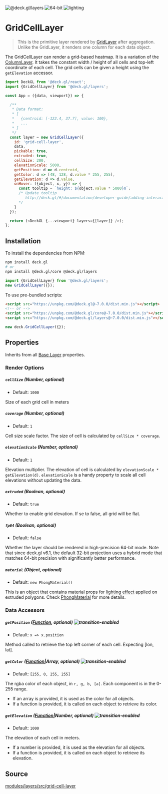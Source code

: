 
<!-- INJECT:"GridCellLayerDemo" -->

<p class="badges">
  <img src="https://img.shields.io/badge/@deck.gl/layers-lightgrey.svg?style=flat-square" alt="@deck.gl/layers" />
  <img src="https://img.shields.io/badge/fp64-yes-blue.svg?style=flat-square" alt="64-bit" />
  <img src="https://img.shields.io/badge/lighting-yes-blue.svg?style=flat-square" alt="lighting" />
</p>

# GridCellLayer

> This is the primitive layer rendered by [GridLayer](/docs/layers/grid-layer.md) after aggregation. Unlike the GridLayer, it renders one column for each data object.

The GridCellLayer can render a grid-based heatmap.
It is a variation of the [ColumnLayer](/docs/layers/column-layer.md).
It takes the constant width / height of all cells and top-left coordinate of
each cell. The grid cells can be given a height using the `getElevation` accessor.

```js
import DeckGL from '@deck.gl/react';
import {GridCellLayer} from '@deck.gl/layers';

const App = ({data, viewport}) => {

  /**
   * Data format:
   * [
   *   {centroid: [-122.4, 37.7], value: 100},
   *   ...
   * ]
   */
  const layer = new GridCellLayer({
    id: 'grid-cell-layer',
    data,
    pickable: true,
    extruded: true,
    cellSize: 200,
    elevationScale: 5000,
    getPosition: d => d.centroid,
    getColor: d => [48, 128, d.value * 255, 255],
    getElevation: d => d.value,
    onHover: ({object, x, y}) => {
      const tooltip = `height: ${object.value * 5000}m`;
      /* Update tooltip
         http://deck.gl/#/documentation/developer-guide/adding-interactivity?section=example-display-a-tooltip-for-hovered-object
      */
    }
  });

  return (<DeckGL {...viewport} layers={[layer]} />);
};
```


## Installation

To install the dependencies from NPM:

```bash
npm install deck.gl
# or
npm install @deck.gl/core @deck.gl/layers
```

```js
import {GridCellLayer} from '@deck.gl/layers';
new GridCellLayer({});
```

To use pre-bundled scripts:

```html
<script src="https://unpkg.com/@deck.gl@~7.0.0/dist.min.js"></script>
<!-- or -->
<script src="https://unpkg.com/@deck.gl/core@~7.0.0/dist.min.js"></script>
<script src="https://unpkg.com/@deck.gl/layers@~7.0.0/dist.min.js"></script>
```

```js
new deck.GridCellLayer({});
```


## Properties

Inherits from all [Base Layer](/docs/api-reference/layer.md) properties.

### Render Options

##### `cellSize` (Number, optional)

* Default: `1000`

Size of each grid cell in meters

##### `coverage` (Number, optional)

* Default: `1`

Cell size scale factor. The size of cell is calculated by
`cellSize * coverage`.

##### `elevationScale` (Number, optional)

* Default: `1`

Elevation multiplier. The elevation of cell is calculated by
`elevationScale * getElevation(d)`. `elevationScale` is a handy property
to scale all cell elevations without updating the data.

##### `extruded` (Boolean, optional)

* Default: `true`

Whether to enable grid elevation. If se to false, all grid will be flat.

##### `fp64` (Boolean, optional)

* Default: `false`

Whether the layer should be rendered in high-precision 64-bit mode. Note that since deck.gl v6.1, the default 32-bit projection uses a hybrid mode that matches 64-bit precision with significantly better performance.

##### `material` (Object, optional)

* Default: `new PhongMaterial()`

This is an object that contains material props for [lighting effect](/docs/effects/lighting-effect.md) applied on extruded polygons.
Check [PhongMaterial](https://github.com/uber/luma.gl/tree/7.0-release/docs/api-reference/core/materials/phong-material.md) for more details.

### Data Accessors

##### `getPosition` ([Function](/docs/developer-guide/using-layers.md#accessors), optional) ![transition-enabled](https://img.shields.io/badge/transition-enabled-green.svg?style=flat-square")

* Default: `x => x.position`

Method called to retrieve the top left corner of each cell.
Expecting [lon, lat].

##### `getColor` ([Function](/docs/developer-guide/using-layers.md#accessors)|Array, optional) ![transition-enabled](https://img.shields.io/badge/transition-enabled-green.svg?style=flat-square")

* Default: `[255, 0, 255, 255]`

The rgba color of each object, in `r, g, b, [a]`. Each component is in the 0-255 range.

* If an array is provided, it is used as the color for all objects.
* If a function is provided, it is called on each object to retrieve its color.

##### `getElevation` ([Function](/docs/developer-guide/using-layers.md#accessors)|Number, optional) ![transition-enabled](https://img.shields.io/badge/transition-enabled-green.svg?style=flat-square")

* Default: `1000`

The elevation of each cell in meters.

* If a number is provided, it is used as the elevation for all objects.
* If a function is provided, it is called on each object to retrieve its elevation.


## Source

[modules/layers/src/grid-cell-layer](https://github.com/uber/deck.gl/tree/7.0-release/modules/layers/src/column-layer/grid-cell-layer.js)

